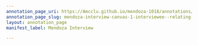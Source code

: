 ```yaml
---
annotation_page_uri: https://Amcclu.github.io/mendoza-1018/annotations/mendoza-interview-canvas-1-interviewee--relating-firsthand-experience--body-language--eye-contact---gesturing.json
annotation_page_slug: mendoza-interview-canvas-1-interviewee--relating-firsthand-experience--body-language--eye-contact---gesturing
layout: annotation_page
manifest_label: Mendoza Interview

---
```

